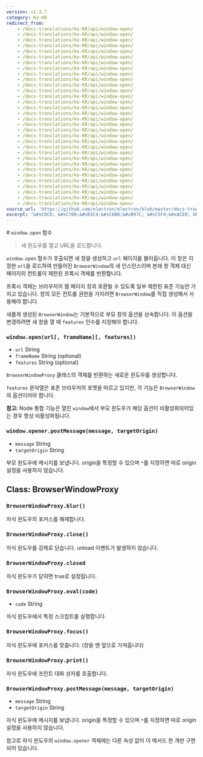 ```yaml
---
version: v1.3.7
category: Ko-KR
redirect_from:
    - /docs-translations/ko-KR/api/window-open/
    - /docs-translations/ko-KR/api/window-open/
    - /docs-translations/ko-KR/api/window-open/
    - /docs-translations/ko-KR/api/window-open/
    - /docs-translations/ko-KR/api/window-open/
    - /docs-translations/ko-KR/api/window-open/
    - /docs-translations/ko-KR/api/window-open/
    - /docs-translations/ko-KR/api/window-open/
    - /docs-translations/ko-KR/api/window-open/
    - /docs-translations/ko-KR/api/window-open/
    - /docs-translations/ko-KR/api/window-open/
    - /docs-translations/ko-KR/api/window-open/
    - /docs-translations/ko-KR/api/window-open/
    - /docs-translations/ko-KR/api/window-open/
    - /docs-translations/ko-KR/api/window-open/
    - /docs-translations/ko-KR/api/window-open/
    - /docs-translations/ko-KR/api/window-open/
    - /docs-translations/ko-KR/api/window-open/
    - /docs-translations/ko-KR/api/window-open/
    - /docs-translations/ko-KR/api/window-open/
    - /docs-translations/ko-KR/api/window-open/
    - /docs-translations/ko-KR/api/window-open/
    - /docs-translations/ko-KR/api/window-open/
    - /docs-translations/ko-KR/api/window-open/
    - /docs-translations/ko-KR/api/window-open/
    - /docs-translations/ko-KR/api/window-open/
    - /docs-translations/ko-KR/api/window-open/
    - /docs-translations/ko-KR/api/window-open/
    - /docs-translations/ko-KR/api/window-open/
    - /docs-translations/ko-KR/api/window-open/
    - /docs-translations/ko-KR/api/window-open/
    - /docs-translations/ko-KR/api/window-open/
source_url: 'https://github.com/electron/electron/blob/master/docs-translations/ko-KR/api/window-open.md'
excerpt: "&#xC0C8; &#xC708;&#xB3C4;&#xC6B0;&#xB97C; &#xC5F4;&#xACE0; URL&#xC744; &#xB85C;&#xB4DC;&#xD569;&#xB2C8;&#xB2E4;."
---
```


﻿# `window.open` 함수

> 새 윈도우를 열고 URL을 로드합니다.

`window.open` 함수가 호출되면 새 창을 생성하고 `url` 페이지를 불러옵니다. 이 창은
지정한 `url`을 로드하여 만들어진 `BrowserWindow`의 새 인스턴스이며 본래 창 객체 대신
페이지의 컨트롤이 제한된 프록시 객체를 반환합니다.

프록시 객체는 브라우저의 웹 페이지 창과 호환될 수 있도록 일부 제한된 표준 기능만 가지고
있습니다. 창의 모든 컨트롤 권한을 가지려면 `BrowserWindow`를 직접 생성해서 사용해야
합니다.

새롭게 생성된 `BrowserWindow`는 기본적으로 부모 창의 옵션을 상속합니다. 이 옵션을
변경하려면 새 창을 열 때 `features` 인수를 지정해야 합니다.

### `window.open(url[, frameName][, features])`

* `url` String
* `frameName` String (optional)
* `features` String (optional)

`BrowserWindowProxy` 클래스의 객체를 반환하는 새로운 윈도우를 생성합니다.

`features` 문자열은 표준 브라우저의 포맷을 따르고 있지만, 각 기능은 `BrowserWindow`의
옵션이어야 합니다.

**참고:** Node 통합 기능은 열린 `window`에서 부모 윈도우가 해당 옵션이
비활성화되어있는 경우 항상 비활성화됩니다.

### `window.opener.postMessage(message, targetOrigin)`

* `message` String
* `targetOrigin` String

부모 윈도우에 메시지를 보냅니다. origin을 특정할 수 있으며 `*`를 지정하면 따로 origin
설정을 사용하지 않습니다.

## Class: BrowserWindowProxy

### `BrowserWindowProxy.blur()`

자식 윈도우의 포커스를 해제합니다.

### `BrowserWindowProxy.close()`

자식 윈도우를 강제로 닫습니다. unload 이벤트가 발생하지 않습니다.

### `BrowserWindowProxy.closed`

자식 윈도우가 닫히면 true로 설정됩니다.

### `BrowserWindowProxy.eval(code)`

* `code` String

자식 윈도우에서 특정 스크립트를 실행합니다.

### `BrowserWindowProxy.focus()`

자식 윈도우에 포커스를 맞춥니다. (창을 맨 앞으로 가져옵니다)

### `BrowserWindowProxy.print()`

자식 윈도우에 프린트 대화 상자를 호출합니다.

### `BrowserWindowProxy.postMessage(message, targetOrigin)`

* `message` String
* `targetOrigin` String

자식 윈도우에 메시지를 보냅니다. origin을 특정할 수 있으며 `*`를 지정하면 따로 origin
설정을 사용하지 않습니다.

참고로 자식 윈도우의 `window.opener` 객체에는 다른 속성 없이 이 메서드 한 개만
구현되어 있습니다.
